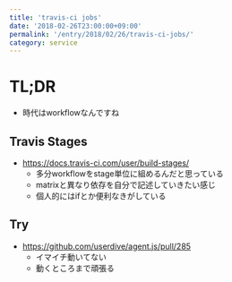 ```yaml
---
title: 'travis-ci jobs'
date: '2018-02-26T23:00:00+09:00'
permalink: '/entry/2018/02/26/travis-ci-jobs/'
category: service
---
```


# TL;DR

- 時代はworkflowなんですね

## Travis Stages

- <https://docs.travis-ci.com/user/build-stages/>
  - 多分workflowをstage単位に組めるんだと思っている
  - matrixと異なり依存を自分で記述していきたい感じ
  - 個人的にはifとか便利なきがしている

## Try

- <https://github.com/userdive/agent.js/pull/285>
  - イマイチ動いてない
  - 動くところまで頑張る
